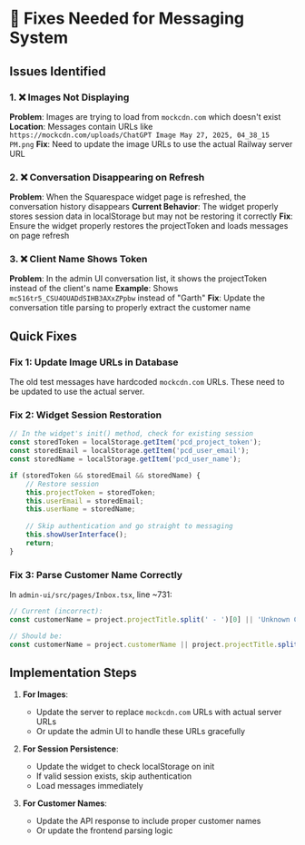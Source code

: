 # 🔧 Fixes Needed for Messaging System

## Issues Identified

### 1. ❌ Images Not Displaying
**Problem**: Images are trying to load from `mockcdn.com` which doesn't exist
**Location**: Messages contain URLs like `https://mockcdn.com/uploads/ChatGPT Image May 27, 2025, 04_38_15 PM.png`
**Fix**: Need to update the image URLs to use the actual Railway server URL

### 2. ❌ Conversation Disappearing on Refresh
**Problem**: When the Squarespace widget page is refreshed, the conversation history disappears
**Current Behavior**: The widget properly stores session data in localStorage but may not be restoring it correctly
**Fix**: Ensure the widget properly restores the projectToken and loads messages on page refresh

### 3. ❌ Client Name Shows Token
**Problem**: In the admin UI conversation list, it shows the projectToken instead of the client's name
**Example**: Shows `mc516tr5_CSU4OUADdSIHB3AXxZPpbw` instead of "Garth"
**Fix**: Update the conversation title parsing to properly extract the customer name

## Quick Fixes

### Fix 1: Update Image URLs in Database
The old test messages have hardcoded `mockcdn.com` URLs. These need to be updated to use the actual server.

### Fix 2: Widget Session Restoration
```javascript
// In the widget's init() method, check for existing session
const storedToken = localStorage.getItem('pcd_project_token');
const storedEmail = localStorage.getItem('pcd_user_email');
const storedName = localStorage.getItem('pcd_user_name');

if (storedToken && storedEmail && storedName) {
    // Restore session
    this.projectToken = storedToken;
    this.userEmail = storedEmail;
    this.userName = storedName;
    
    // Skip authentication and go straight to messaging
    this.showUserInterface();
    return;
}
```

### Fix 3: Parse Customer Name Correctly
In `admin-ui/src/pages/Inbox.tsx`, line ~731:
```typescript
// Current (incorrect):
const customerName = project.projectTitle.split(' - ')[0] || 'Unknown Customer';

// Should be:
const customerName = project.customerName || project.projectTitle.split(' - ')[0] || 'Unknown Customer';
```

## Implementation Steps

1. **For Images**: 
   - Update the server to replace `mockcdn.com` URLs with actual server URLs
   - Or update the admin UI to handle these URLs gracefully

2. **For Session Persistence**:
   - Update the widget to check localStorage on init
   - If valid session exists, skip authentication
   - Load messages immediately

3. **For Customer Names**:
   - Update the API response to include proper customer names
   - Or update the frontend parsing logic 